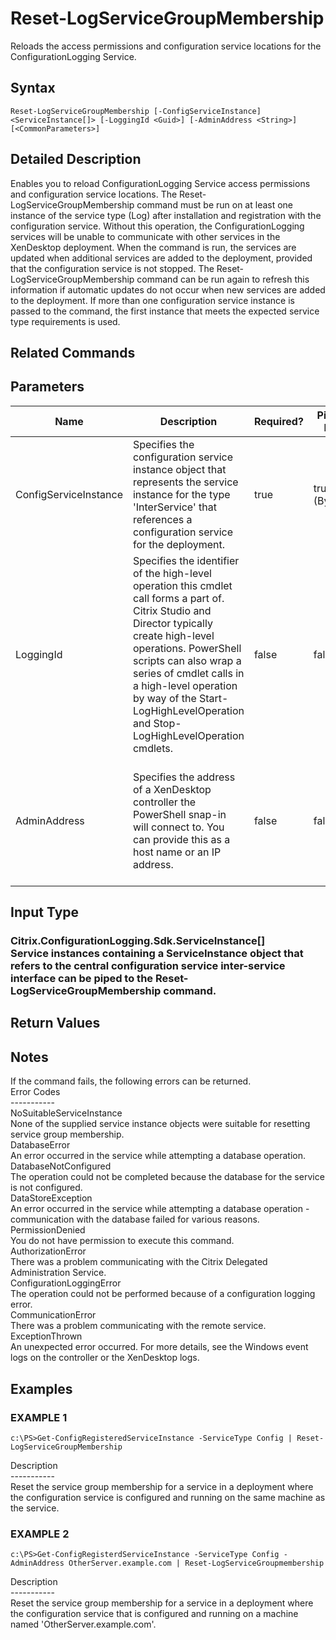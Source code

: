 ﻿# Reset-LogServiceGroupMembership

   Reloads the access permissions and configuration service locations for the ConfigurationLogging Service.

## Syntax
```
Reset-LogServiceGroupMembership [-ConfigServiceInstance] <ServiceInstance[]> [-LoggingId <Guid>] [-AdminAddress <String>] [<CommonParameters>]
```

## Detailed Description
   Enables you to reload ConfigurationLogging Service access permissions and configuration service locations.  The Reset-LogServiceGroupMembership command must be run on at least one instance of the service type (Log) after installation and registration with the configuration service.  Without this operation, the ConfigurationLogging services will be unable to communicate with other services in the XenDesktop deployment.  When the command is run, the services are updated when additional services are added to the deployment, provided that the configuration service is not stopped.  The Reset-LogServiceGroupMembership command can be run again to refresh this information if automatic updates do not occur when new services are added to the deployment.  If more than one configuration service instance is passed to the command, the first instance that meets the expected service type requirements is used.

## Related Commands
## Parameters

| Name   | Description | Required? | Pipeline Input | Default Value |
| --- | --- | --- | --- | --- |
| ConfigServiceInstance | Specifies the configuration service instance object that represents the service instance for the type 'InterService' that references a configuration service for the deployment. | true | true (ByValue) |  |
| LoggingId | Specifies the identifier of the high-level operation this cmdlet call forms a part of. Citrix Studio and Director typically create high-level operations. PowerShell scripts can also wrap a series of cmdlet calls in a high-level operation by way of the Start-LogHighLevelOperation and Stop-LogHighLevelOperation cmdlets. | false | false |  |
| AdminAddress | Specifies the address of a XenDesktop controller the PowerShell snap-in will connect to. You can provide this as a host name or an IP address. | false | false | Localhost. Once a value is provided by any cmdlet, this value becomes the default. |

## Input Type
### Citrix.ConfigurationLogging.Sdk.ServiceInstance[]<br>Service instances containing a ServiceInstance object that refers to the central configuration service inter-service interface can be piped to the Reset-LogServiceGroupMembership command.
   
## Return Values
### 
   ## Notes
   If the command fails, the following errors can be returned.<br>    Error Codes<br>    -----------<br>    NoSuitableServiceInstance<br>        None of the supplied service instance objects were suitable for resetting service group membership.<br>    DatabaseError<br>        An error occurred in the service while attempting a database operation.<br>    DatabaseNotConfigured<br>        The operation could not be completed because the database for the service is not configured.<br>    DataStoreException<br>        An error occurred in the service while attempting a database operation - communication with the database failed for various reasons.<br>    PermissionDenied<br>        You do not have permission to execute this command.<br>    AuthorizationError<br>        There was a problem communicating with the Citrix Delegated Administration Service.<br>    ConfigurationLoggingError<br>        The operation could not be performed because of a configuration logging error.<br>    CommunicationError<br>        There was a problem communicating with the remote service.<br>    ExceptionThrown<br>        An unexpected error occurred.  For more details, see the Windows event logs on the controller or the XenDesktop logs.
## Examples

### EXAMPLE 1
```
c:\PS>Get-ConfigRegisteredServiceInstance -ServiceType Config | Reset-LogServiceGroupMembership
```
   Description<br>-----------<br>Reset the service group membership for a service in a deployment where the configuration service is configured and running on the same machine as the service.
### EXAMPLE 2
```
c:\PS>Get-ConfigRegisterdServiceInstance -ServiceType Config -AdminAddress OtherServer.example.com | Reset-LogServiceGroupmembership
```
   Description<br>-----------<br>Reset the service group membership for a service in a deployment where the configuration service that is configured and running on a machine named 'OtherServer.example.com'.
